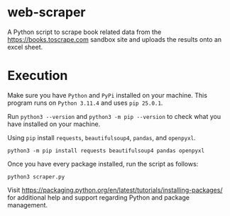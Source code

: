 # web-scraper

A Python script to scrape book related data from the https://books.toscrape.com sandbox site and uploads the results onto an excel sheet.

# Execution

Make sure you have `Python` and `PyPi` installed on your machine. This program runs on `Python 3.11.4` and uses `pip 25.0.1`.

Run `python3 --version` and `python3 -m pip --version` to check what you have installed on your machine.

Using `pip` install `requests`, `beautifulsoup4`, `pandas`, and `openpyxl`.

```
python3 -m pip install requests beautifulsoup4 pandas openpyxl
```

Once you have every package installed, run the script as follows:

```
python3 scraper.py
```

Visit https://packaging.python.org/en/latest/tutorials/installing-packages/ for additional help and support regarding Python and package management.

